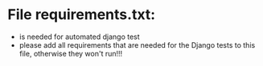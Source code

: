 # File requirements.txt:
* is needed for automated django test
* please add all requirements that are needed for the Django tests to this file, otherwise they won't run!!!
